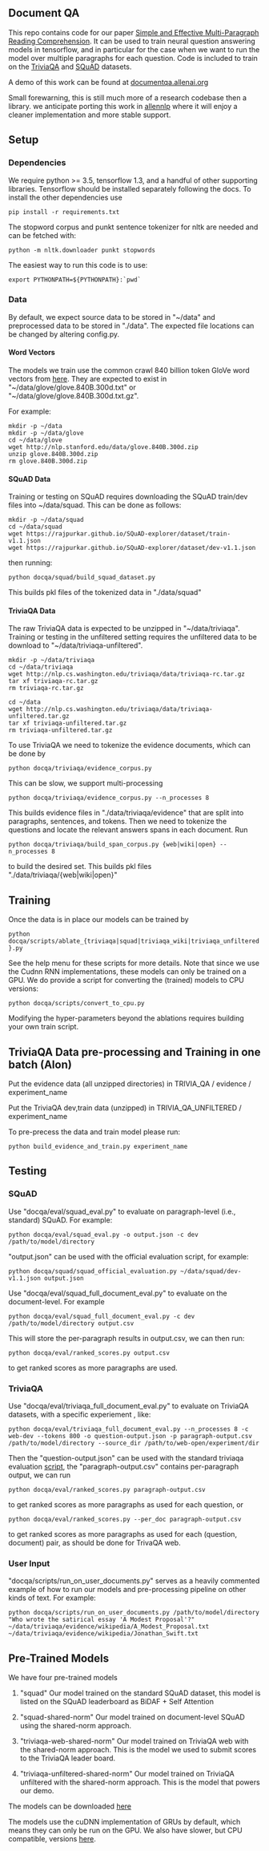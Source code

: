 ## Document QA
This repo contains code for our paper [Simple and Effective Multi-Paragraph Reading Comprehension](https://arxiv.org/abs/1710.10723).
It can be used to  train neural question answering models in tensorflow, 
and in particular for the case when we want to run the model over multiple paragraphs for 
each question. Code is included to train on the [TriviaQA](http://nlp.cs.washington.edu/triviaqa/) 
and [SQuAD](https://rajpurkar.github.io/SQuAD-explorer/) datasets.

A demo of this work can be found at [documentqa.allenai.org](https://documentqa.allenai.org)

Small forewarning, this is still much more of a research codebase then a library.
we anticipate porting this work in [allennlp](https://github.com/allenai/allennlp) where it will 
enjoy a cleaner implementation and more stable support.


## Setup
### Dependencies
We require python >= 3.5, tensorflow 1.3, and a handful of other supporting libraries. 
Tensorflow should be installed separately following the docs. To install the other dependencies use

`pip install -r requirements.txt`

The stopword corpus and punkt sentence tokenizer for nltk are needed and can be fetched with:
 
 `python -m nltk.downloader punkt stopwords`
 
The easiest way to run this code is to use:

``export PYTHONPATH=${PYTHONPATH}:`pwd` ``

### Data
By default, we expect source data to be stored in "\~/data" and preprocessed data to be
stored in "./data". The expected file locations can be changed by altering config.py.
 

#### Word Vectors
The models we train use the common crawl 840 billion token GloVe word vectors from [here](https://nlp.stanford.edu/projects/glove/).
They are expected to exist in "\~/data/glove/glove.840B.300d.txt" or "\~/data/glove/glove.840B.300d.txt.gz".

For example:

```
mkdir -p ~/data
mkdir -p ~/data/glove
cd ~/data/glove
wget http://nlp.stanford.edu/data/glove.840B.300d.zip
unzip glove.840B.300d.zip
rm glove.840B.300d.zip
```

#### SQuAD Data
Training or testing on SQuAD requires downloading the SQuAD train/dev files into ~/data/squad.
This can be done as follows:

```
mkdir -p ~/data/squad
cd ~/data/squad
wget https://rajpurkar.github.io/SQuAD-explorer/dataset/train-v1.1.json
wget https://rajpurkar.github.io/SQuAD-explorer/dataset/dev-v1.1.json
```

then running:

``python docqa/squad/build_squad_dataset.py``

This builds pkl files of the tokenized data in "./data/squad"

#### TriviaQA Data
The raw TriviaQA data is expected to be unzipped in "\~/data/triviaqa". Training
or testing in the unfiltered setting requires the unfiltered data to be 
download to "\~/data/triviaqa-unfiltered".

```
mkdir -p ~/data/triviaqa
cd ~/data/triviaqa
wget http://nlp.cs.washington.edu/triviaqa/data/triviaqa-rc.tar.gz
tar xf triviaqa-rc.tar.gz
rm triviaqa-rc.tar.gz

cd ~/data
wget http://nlp.cs.washington.edu/triviaqa/data/triviaqa-unfiltered.tar.gz
tar xf triviaqa-unfiltered.tar.gz
rm triviaqa-unfiltered.tar.gz
```

To use TriviaQA we need to tokenize the evidence documents, which can be done by

`python docqa/triviaqa/evidence_corpus.py`

This can be slow, we support multi-processing

`python docqa/triviaqa/evidence_corpus.py --n_processes 8`

This builds evidence files in "./data/triviaqa/evidence" that are split into 
paragraphs, sentences, and tokens. Then we need to tokenize the questions and locate the relevant 
answers spans in each document. Run

`python docqa/triviaqa/build_span_corpus.py {web|wiki|open} --n_processes 8`

to build the desired set. This builds pkl files "./data/triviaqa/{web|wiki|open}"


## Training
Once the data is in place our models can be trained by

`python docqa/scripts/ablate_{triviaqa|squad|triviaqa_wiki|triviaqa_unfiltered}.py`


See the help menu for these scripts for more details. Note that since we use the Cudnn RNN implementations,
these models can only be trained on a GPU. We do provide a script for converting
the (trained) models to CPU versions:

`python docqa/scripts/convert_to_cpu.py`

Modifying the hyper-parameters beyond the ablations requires building your own train script.


## TriviaQA Data pre-processing and Training in one batch (Alon)

Put the evidence data (all unzipped directories) in TRIVIA_QA / evidence / experiment_name

Put the TriviaQA dev,train data (unzipped) in TRIVIA_QA_UNFILTERED / experiment_name

To pre-precess the data and train model please run:

`python build_evidence_and_train.py experiment_name`


## Testing
### SQuAD
Use "docqa/eval/squad_eval.py" to evaluate on paragraph-level (i.e., standard) SQuAD. For example:

`python docqa/eval/squad_eval.py -o output.json -c dev /path/to/model/directory`

"output.json" can be used with the official evaluation script, for example:

`python docqa/squad/squad_official_evaluation.py ~/data/squad/dev-v1.1.json output.json`

Use "docqa/eval/squad_full_document_eval.py" to evaluate on the document-level. For example

`python docqa/eval/squad_full_document_eval.py -c dev /path/to/model/directory output.csv`

This will store the per-paragraph results in output.csv, we can then run:

`python docqa/eval/ranked_scores.py output.csv`

to get ranked scores as more paragraphs are used.


### TriviaQA
Use "docqa/eval/triviaqa_full_document_eval.py" to evaluate on TriviaQA datasets, with a specific experiement , like:
 
`python docqa/eval/triviaqa_full_document_eval.py --n_processes 8 -c web-dev --tokens 800 -o question-output.json -p paragraph-output.csv /path/to/model/directory --source_dir /path/to/web-open/experiment/dir`

Then the "question-output.json" can be used with the standard triviaqa evaluation [script](https://github.com/mandarjoshi90/triviaqa), 
the "paragraph-output.csv" contains per-paragraph output, we can run  

`python docqa/eval/ranked_scores.py paragraph-output.csv`

to get ranked scores as more paragraphs as used for each question, or 

`python docqa/eval/ranked_scores.py --per_doc paragraph-output.csv`

to get ranked scores as more paragraphs as used for each (question, document) pair,
as should be done for TrivaQA web.


### User Input
"docqa/scripts/run_on_user_documents.py" serves as a heavily commented example of how to run our models 
and pre-processing pipeline on other kinds of text. For example:
 
 `python docqa/scripts/run_on_user_documents.py /path/to/model/directory 
 "Who wrote the satirical essay 'A Modest Proposal'?"  
 ~/data/triviaqa/evidence/wikipedia/A_Modest_Proposal.txt 
 ~/data/triviaqa/evidence/wikipedia/Jonathan_Swift.txt`
 
## Pre-Trained Models
We have four pre-trained models

1. "squad" Our model trained on the standard SQuAD dataset, this model is listed on the SQuAD leaderboard 
as BiDAF + Self Attention

2. "squad-shared-norm" Our model trained on document-level SQuAD using the shared-norm approach. 

3. "triviaqa-web-shared-norm" Our model trained on TriviaQA web with the shared-norm approach. This 
is the model we used to submit scores to the TriviaQA leader board.
 
4. "triviaqa-unfiltered-shared-norm" Our model trained on TriviaQA unfiltered with the shared-norm approach.
This is the model that powers our demo.

The models can be downloaded [here](https://drive.google.com/open?id=1Hj9WBQHVa__bqoD5RIOPu2qDpvfJQwjR)

The models use the cuDNN implementation of GRUs by default, which means they can only be run on
the GPU. We also have slower, but CPU compatible, versions [here](https://drive.google.com/open?id=1NRmb2YilnZOfyKULUnL7gu3HE5nT0sMy).